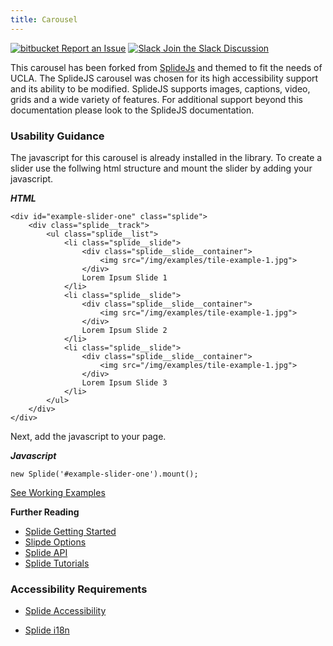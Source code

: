 ```yaml
---
title: Carousel
---
```

<a class="create-button small" href="https://bitbucket.org/uclaucomm/ucla-bruin-components/issues?status=new&status=open">![bitbucket](https://s3.us-west-1.amazonaws.com/webcomponents.ucla.edu/build/%!CurrentVersion%!/docs/img/bitbucket-icon-white.png) Report an Issue</a>
<a class="create-button small" href="https://ucla.slack.com/archives/G01KJ3GJKHS">![Slack](https://s3.us-west-1.amazonaws.com/webcomponents.ucla.edu/build/%!CurrentVersion%!/docs/img/slack-icon-white.png) Join the Slack Discussion</a>

This carousel has been forked from [SplideJs](https://splidejs.com) and themed to fit the needs of UCLA. The SplideJS carousel was chosen for its high accessibility support and its ability to be modified. SplideJS supports images, captions, video, grids and a wide variety of features. For additional support beyond this documentation please look to the SplideJS documentation.

### **Usability Guidance**

The javascript for this carousel is already installed in the library. To create a slider use the follwing html structure and mount the slider by adding your javascript.

***HTML***
```
<div id="example-slider-one" class="splide">
    <div class="splide__track">
        <ul class="splide__list">
            <li class="splide__slide">
                <div class="splide__slide__container">
                    <img src="/img/examples/tile-example-1.jpg">
                </div>
                Lorem Ipsum Slide 1
            </li>
            <li class="splide__slide">
                <div class="splide__slide__container">
                    <img src="/img/examples/tile-example-1.jpg">
                </div>
                Lorem Ipsum Slide 2
            </li>
            <li class="splide__slide">
                <div class="splide__slide__container">
                    <img src="/img/examples/tile-example-1.jpg">
                </div>
                Lorem Ipsum Slide 3
            </li>
        </ul>
    </div>
</div>
```

Next, add the javascript to your page. 

***Javascript***
```
new Splide('#example-slider-one').mount();
```

[See Working Examples](/components/detail/carousel--default)

**Further Reading**

- [Splide Getting Started](https://splidejs.com/getting-started/)
- [Slipde Options](https://splidejs.com/options/)
- [Splide API](https://splidejs.com/apis/)
- [Splide Tutorials](https://splidejs.com/category/tutorials/)

### **Accessibility Requirements**

- [Splide Accessibility](https://splidejs.com/accessibility/)
* [Splide i18n](https://splidejs.com/i18n/)
